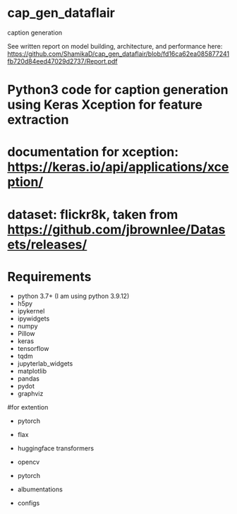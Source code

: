 # cap_gen_dataflair
caption generation

See written report on model building, architecture, and performance here: https://github.com/ShamikaD/cap_gen_dataflair/blob/fd16ca62ea085877241fb720d84eed47029d2737/Report.pdf

# Python3 code for caption generation using Keras Xception for feature extraction

# documentation for xception: https://keras.io/api/applications/xception/

# dataset: flickr8k, taken from https://github.com/jbrownlee/Datasets/releases/

# Requirements

- python 3.7+ (I am using python 3.9.12)
- h5py
- ipykernel 
- ipywidgets
- numpy
- Pillow
- keras
- tensorflow
- tqdm
- jupyterlab_widgets
- matplotlib
- pandas
- pydot
- graphviz

#for extention
- pytorch 
- flax
- huggingface transformers

- opencv
- pytorch 
- albumentations
- configs
